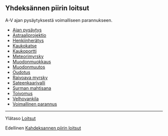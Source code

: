 ## Yhdeksännen piirin loitsut

A-V ajan pysäytyksestä voimalliseen parannukseen.

 - [Ajan pysäytys](Ajan_pysäytys)
 - [Astraaliprojektio](Astraaliprojektio)
 - [Henkiinherätys](Henkiinherätys)
 - [Kaukokatse](Kaukokatse)
 - [Kaukoportti](Kaukoportti)
 - [Meteorimyrsky](Meteorimyrsky)
 - [Muodonmuokkaus](Muodonmuokkaus)
 - [Muodonmuutos](Muodonmuutos)
 - [Oudotus](Oudotus)
 - [Raivoava myrsky](Raivoava_myrsky)
 - [Sateenkaarivalli](Sateenkaarivalli)
 - [Surman mahtisana](Surman_mahtisana)
 - [Toivomus](Toivomus)
 - [Velhovankila](Velhovankila)
 - [Voimallinen parannus](Voimallinen_parannus)

----

Ylätaso [Loitsut](Loitsut)

Edellinen [Kahdeksannen piirin loitsut](8_piirin_loitsut)
